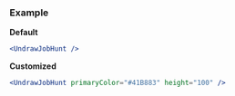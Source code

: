 ### Example

**Default**
```jsx
<UndrawJobHunt />
```

**Customized**
```jsx
<UndrawJobHunt primaryColor="#41B883" height="100" />
```
